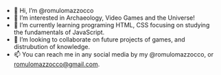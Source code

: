 - 👋 Hi, I’m @romulomazzocco
- 👀 I’m interested in Archaeology, Video Games and the Universe!
- 🌱 I’m currently learning programing HTML, CSS focusing on studying the fundamentals of JavaScript. 
- 💞️ I’m looking to collaborate on future projects of games, and distrubution of knowledge.
- 📫 You can reach me in any social media by my @romulomazzocco, or romulomazzocco@gmail.com. 

<!---
romulomazzocco/romulomazzocco is a ✨ special ✨ repository because its `README.md` (this file) appears on your GitHub profile.
You can click the Preview link to take a look at your changes.
--->
